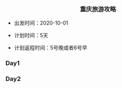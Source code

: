 <div style="text-align:center">
    <h3>
        重庆旅游攻略
    </h3>
</div>







- 出发时间：2020-10-01

- 计划时间：5天
- 计划返程时间：5号晚或者6号早



### Day1





### Day2

